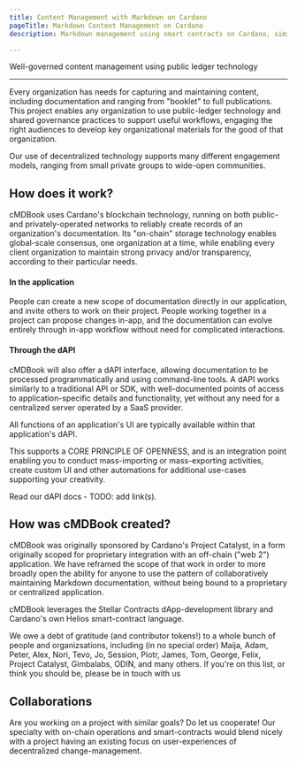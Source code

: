 ```yaml
---
title: Content Management with Markdown on Cardano
pageTitle: Markdown Content Management on Cardano
description: Markdown management using smart contracts on Cardano, similar to gitbook decentralized

---
```


Well-governed content management using public ledger technology

---

Every organization has needs for capturing and maintaining content, including documentation and ranging from "booklet" to full publications.  This project enables any organization to use public-ledger technology and shared governance practices to support useful workflows, engaging the right audiences to develop key organizational materials for the good of that organization.  

Our use of decentralized technology supports many different engagement models, ranging from small private groups to wide-open communities.

## How does it work?

cMDBook uses Cardano's blockchain technology, running on both public- and privately-operated networks to reliably create records of an organization's documentation.  Its "on-chain" storage technology enables global-scale consensus, one organization at a time, while enabling every client organization to maintain strong privacy and/or transparency, according to their particular needs.

#### In the application

People can create a new scope of documentation directly in our application, and invite others to work on their project.  People working together in a project can propose changes in-app, and the documentation can evolve entirely through in-app workflow without need for complicated interactions.

#### Through the dAPI

cMDBook will also offer a dAPI interface, allowing documentation to be processed programmatically and using command-line tools.  A dAPI works similarly to a traditional API or SDK, with well-documented points of access to application-specific details and functionality, yet without any need for a centralized server operated by a SaaS provider.  

All functions of an application's UI are typically available within that application's dAPI.  

This supports a CORE PRINCIPLE OF OPENNESS, and is an integration point enabling you to conduct mass-importing or mass-exporting activities, create custom UI and other automations for additional use-cases supporting your creativity.

Read our dAPI docs - TODO: add link(s).

## How was cMDBook created?

cMDBook was originally sponsored by Cardano's Project Catalyst, in a form originally scoped for proprietary integration with an off-chain ("web 2") application.  We have reframed the scope of that work in order to more broadly open the ability for anyone to use the pattern of collaboratively maintaining Markdown documentation, without being bound to a proprietary or centralized application.

cMDBook leverages the Stellar Contracts dApp-development library and Cardano's own Helios smart-contract language.  


We owe a debt of gratitude (and contributor tokens!) to a whole bunch of people and organizsations, including (in no special order) Maija, Adam, Peter, Alex, Nori, Tevo, Jo, Session, Piotr, James, Tom, George, Felix, Project Catalyst, Gimbalabs, ODIN, and many others.  If you're on this list, or think you should be, please be in touch with us

## Collaborations

Are you working on a project with similar goals?  Do let us cooperate!  Our specialty with on-chain operations and smart-contracts would blend nicely with a project having an existing focus on user-experiences of decentralized change-management.  

